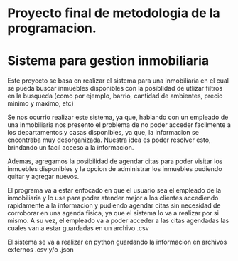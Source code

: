 # Proyecto final de metodologia de la programacion.
# Sistema para gestion inmobiliaria

Este proyecto se basa en realizar el sistema para una inmobiliaria en el cual se pueda buscar inmuebles disponibles con la posiblidad de utlizar filtros en la busqueda (como por ejemplo, barrio, cantidad de ambientes, precio minimo y maximo, etc)

Se nos ocurrio realizar este sistema, ya que, hablando con un empleado de una inmobiliaria nos presento el problema de no poder acceder facilmente a los departamentos y casas disponibles, ya que, la informacion se encontraba muy desorganizada. Nuestra idea es poder resolver esto, brindando un facil acceso a la informacion.

Ademas, agregamos la posibilidad de agendar citas para poder visitar los inmuebles disponibles y la opcion de administrar los inmuebles pudiendo quitar y agregar nuevos.

El programa va a estar enfocado en que el usuario sea el empleado de la inmobiliaria y lo use para poder atender mejor a los clientes accediendo rapidamente a la informacion y pudiendo agendar citas sin necesidad de corroborar en una agenda fisica, ya que el sistema lo va a realizar por si mismo. A su vez, el empleado va a poder acceder a las citas agendadas las cuales van a estar guardadas en un archivo .csv

El sistema se va a realizar en python guardando la informacion en archivos externos .csv y/o .json
